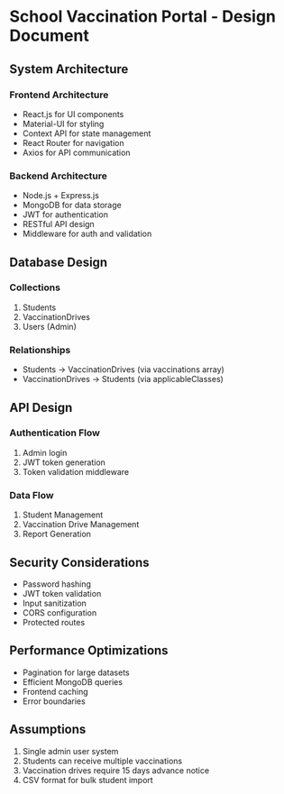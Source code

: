 # School Vaccination Portal - Design Document

## System Architecture

### Frontend Architecture
- React.js for UI components
- Material-UI for styling
- Context API for state management
- React Router for navigation
- Axios for API communication

### Backend Architecture
- Node.js + Express.js
- MongoDB for data storage
- JWT for authentication
- RESTful API design
- Middleware for auth and validation

## Database Design

### Collections
1. Students
2. VaccinationDrives
3. Users (Admin)

### Relationships
- Students -> VaccinationDrives (via vaccinations array)
- VaccinationDrives -> Students (via applicableClasses)

## API Design

### Authentication Flow
1. Admin login
2. JWT token generation
3. Token validation middleware

### Data Flow
1. Student Management
2. Vaccination Drive Management
3. Report Generation

## Security Considerations
- Password hashing
- JWT token validation
- Input sanitization
- CORS configuration
- Protected routes

## Performance Optimizations
- Pagination for large datasets
- Efficient MongoDB queries
- Frontend caching
- Error boundaries

## Assumptions
1. Single admin user system
2. Students can receive multiple vaccinations
3. Vaccination drives require 15 days advance notice
4. CSV format for bulk student import 